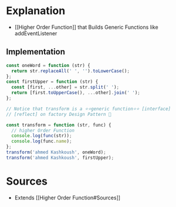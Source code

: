 # Explanation
- [[Higher Order Function]] that Builds Generic Functions like addEventListener
## Implementation
```js
const oneWord = function (str) {
  return str.replaceAll(' ', '').toLowerCase();
};
const firstUpper = function (str) {
  const [first, ...other] = str.split(' ');
  return [first.toUpperCase(), ...other].join(' ');
};

// Notice that transform is a ⭐⭐generic function⭐⭐ [interface] 
// [reflect] on factory Design Pattern 🤔

const transform = function (str, func) {
  // higher Order Function
  console.log(func(str));
  console.log(func.name);
};
transform('ahmed Kashkoush', oneWord);
transform('ahmed Kashkoush', firstUpper);
```

# Sources
- Extends [[Higher Order Function#Sources]]